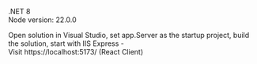 .NET 8\
Node version: 22.0.0 

Open solution in Visual Studio, set app.Server as the startup project, build the solution, start with IIS Express -\
Visit https://localhost:5173/ (React Client)
